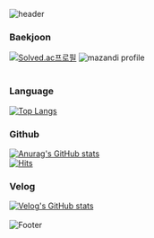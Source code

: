 ![header](https://capsule-render.vercel.app/api?type=shark&color=auto&height=200&section=header&text=TaewoongKim&fontSize=100)
<br>
### Baekjoon
[![Solved.ac프로필](http://mazassumnida.wtf/api/v2/generate_badge?boj=twkim8548)](https://solved.ac/twkim8548)
![mazandi profile](http://mazandi.herokuapp.com/api?handle=twkim8548&theme=warm)
<br><br>

### Language
[![Top Langs](https://github-readme-stats.vercel.app/api/top-langs/?username=twkim8548&layout=compact)](https://github.com/twkim8548)
<br>

### Github
[![Anurag's GitHub stats](https://github-readme-stats.vercel.app/api?username=twkim8548&show_icons=true&theme=radical)](https://github.com/twkim8548)
<br>
[![Hits](https://hits.seeyoufarm.com/api/count/incr/badge.svg?url=https%3A%2F%2Fgithub.com%2Ftwkim8548&count_bg=%23252525&title_bg=%23555555&icon=github.svg&icon_color=%23E7E7E7&title=Github&edge_flat=false)](https://hits.seeyoufarm.com)
<br>

### Velog
[![Velog's GitHub stats](https://velog-readme-stats.vercel.app/api?name=twkim8548)](https://velog.io/@twkim8548)
<br><br>
![Footer](https://capsule-render.vercel.app/api?type=waving&color=auto&height=200&section=footer)

<!--
**twkim8548/twkim8548** is a ✨ _special_ ✨ repository because its `README.md` (this file) appears on your GitHub profile.

Here are some ideas to get you started:

- 🔭 I’m currently working on ...
- 🌱 I’m currently learning ...
- 👯 I’m looking to collaborate on ...
- 🤔 I’m looking for help with ...
- 💬 Ask me about ...
- 📫 How to reach me: ...
- 😄 Pronouns: ...
- ⚡ Fun fact: ...
-->
